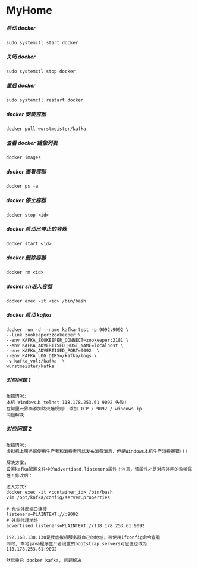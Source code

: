# MyHome


##### 启动 docker
```shell
sudo systemctl start docker
```

##### 关闭 docker
```shell
sudo systemctl stop docker
```

##### 重启 docker
```shell
sudo systemctl restart docker
```

##### docker 安装容器
```shell
docker pull wurstmeister/kafka
```

##### 查看 docker 镜像列表
```shell
docker images
```

##### docker 查看容器
```shell
docker ps -a
```

##### docker 停止容器
```shell
docker stop <id>
```

##### docker 启动已停止的容器
```shell
docker start <id>
```

##### docker 删除容器
```shell
docker rm <id>
```

##### docker sh进入容器
```shell
docker exec -it <id> /bin/bash
```



##### docker 启动 kafka
```shell
docker run -d --name kafka-test -p 9092:9092 \
--link zookeeper:zookeeper \
--env KAFKA_ZOOKEEPER_CONNECT=zookeeper:2181 \
--env KAFKA_ADVERTISED_HOST_NAME=localhost \
--env KAFKA_ADVERTISED_PORT=9092  \
--env KAFKA_LOG_DIRS=/kafka/logs \
-v kafka_vol:/kafka  \
wurstmeister/kafka
```









##### 对应问题 1
```text
报错情况:
本机 Windows上 telnet 118.178.253.61 9092 失败!
在阿里云界面添加防火墙规则: 添加 TCP / 9092 / windows ip
问题解决
```


##### 对应问题 2
```text
报错情况:
虚拟机上服务器使用生产者和消费者可以发布消费消息，但是Windows本机生产消费报错!!!

解决方案:
设置kafka配置文件中的advertised.listeners属性！注意，该属性才是对应外网的监听属性！修改后：

进入方式:
docker exec -it <container_id> /bin/bash
vim /opt/kafka/config/server.properties

# 允许外部端口连接
listeners=PLAINTEXT://:9092
# 外部代理地址
advertised.listeners=PLAINTEXT://118.178.253.61:9092

192.168.130.130是我虚拟机服务器自己的地址，可使用ifconfig命令查看
同时, 本地java程序生产者设置的bootstrap.servers对应值也改为 118.178.253.61:9092

然后重启 docker kafka, 问题解决
```